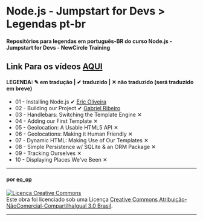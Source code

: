 # Node.js - Jumpstart for Devs > Legendas pt-br

#### Repositórios para legendas em português-BR do curso Node.js - Jumpstart for Devs - NewCircle Training

## Link Para os vídeos [AQUI](http://www.youtube.com/watch?v=jXgAcjVQZ6c&list=SPndbWGuLoHeaqf-IS7Ni0d6pIxLfLUynV)

#### LEGENDA: ✎ em tradução | ✔ traduzido | ✕ não traduzido (será traduzido em breve)

* 01 - Installing Node.js ✔ [Eric Oliveira](https://github.com/eoop/eo_op)
* 02 - Building our Project ✔ [Gabriel Ribeiro](https://github.com/BielRibeiro)
* 03 - Handlebars: Switching the Template Engine ✕
* 04 - Adding our First Template ✕
* 05 - Geolocation: A Usable HTML5 API ✕
* 06 - Geolocations: Making it Human Friendly ✕
* 07 - Dynamic HTML: Making Use of Our Templates ✕
* 08 - Simple Persistence w/ SQLite & an ORM Package ✕
* 09 - Tracking Ourselves ✕
* 10 - Displaying Places We've Been ✕



---

#### por [eo_op](https://github.com/eoop/eo_op)

<a rel="license" href="http://creativecommons.org/licenses/by-nc-sa/3.0/br/deed.pt_BR"><img alt="Licença Creative Commons" style="border-width:0" src="http://i.creativecommons.org/l/by-nc-sa/3.0/br/88x31.png" /></a><br />Este obra foi licenciado sob uma Licença <a rel="license" href="http://creativecommons.org/licenses/by-nc-sa/3.0/br/deed.pt_BR">Creative Commons Atribuição-NãoComercial-CompartilhaIgual 3.0 Brasil</a>.

---
